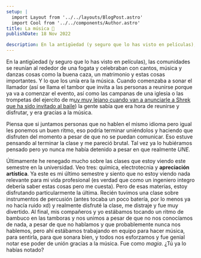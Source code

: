 ```yaml
---
setup: |
  import Layout from '../../layouts/BlogPost.astro'
  import Cool from '../../components/Author.astro'
title: La música 🥁
publishDate: 18 Nov 2022

description: En la antigüedad (y seguro que lo has visto en películas), las comunidades se reunían al rededor de una fogata y celebraban con cantos, música y danzas cosas como la buena caza, un matrimonio y estas cosas importantes...
---
```


En la antigüedad (y seguro que lo has visto en películas), las comunidades se reunían al rededor de una fogata y celebraban con cantos, música y danzas cosas como la buena caza, un matrimonio y estas cosas importantes. Y lo que los unía era la música. Cuando comenzaba a sonar el llamador (así se llama el tambor que invita a las personas a reunirse porque ya va a comenzar el evento, así como las campanas de una iglesia o las trompetas del ejercito de m[uy muy lejano cuando van a anunciarle a Shrek que ha sido invitado al baile](https://youtu.be/RZMtphLVvZk?t=123)) la gente sabía que era hora de reunirse y disfrutar, y era gracias a la música. 

Piensa que si juntamos personas que no hablen el mismo idioma pero igual les ponemos un buen ritmo, eso podría terminar uniéndolos y haciendo que disfruten del momento a pesar de que no se puedan comunicar. Eso estuve pensando al terminar la clase y me pareció brutal. Tal vez ya lo hubiéramos pensado pero yo nunca me había detenido a pesar en que realmente *UNE.*

Últimamente he renegado mucho sobre las clases que estoy viendo este semestre en la universidad. Veo tres: química, electrotecnia y **apreciación artística**. Ya este es mi último semestre y siento que no estoy viendo nada relevante para mi vida profesional (es verdad que como un ingeniero integro debería saber estas cosas pero me cuesta). Pero de esas materias, estoy disfrutando particularmente la última. Recién tuvimos una clase sobre instrumentos de percusión (antes tocaba un poco batería, por lo menos ya no hacía ruido xd) y realmente disfruté la clase, me distraje y fue muy divertido. Al final, mis compañeros y yo estábamos tocando un ritmo de bambuco en las tamboras y nos unimos a pesar de que no nos conocíamos de nada, a pesar de que no hablamos y que probablemente nunca nos hablemos, pero ahí estábamos trabajando en equipo para hacer música, para sentirla, para que sonara bien, y todos nos esforzamos y fue genial notar ese poder de unión gracias a la música. Fue como *magia*. ¿Tú ya lo habías notado?